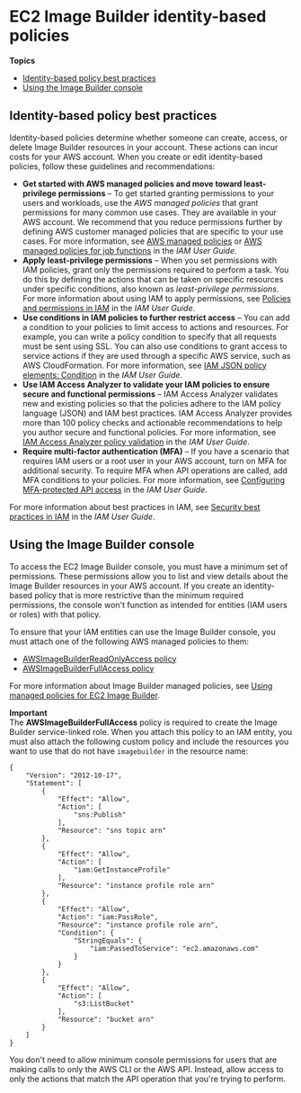 # EC2 Image Builder identity\-based policies<a name="security-iam-identity-based-policies"></a>

**Topics**
+ [Identity\-based policy best practices](#security-iam-service-policy-best-practices)
+ [Using the Image Builder console](#sec-iam-id-based-policies-using-console)

## Identity\-based policy best practices<a name="security-iam-service-policy-best-practices"></a>

Identity\-based policies determine whether someone can create, access, or delete Image Builder resources in your account\. These actions can incur costs for your AWS account\. When you create or edit identity\-based policies, follow these guidelines and recommendations:
+ **Get started with AWS managed policies and move toward least\-privilege permissions** – To get started granting permissions to your users and workloads, use the *AWS managed policies* that grant permissions for many common use cases\. They are available in your AWS account\. We recommend that you reduce permissions further by defining AWS customer managed policies that are specific to your use cases\. For more information, see [AWS managed policies](https://docs.aws.amazon.com/IAM/latest/UserGuide/access_policies_managed-vs-inline.html#aws-managed-policies) or [AWS managed policies for job functions](https://docs.aws.amazon.com/IAM/latest/UserGuide/access_policies_job-functions.html) in the *IAM User Guide*\.
+ **Apply least\-privilege permissions** – When you set permissions with IAM policies, grant only the permissions required to perform a task\. You do this by defining the actions that can be taken on specific resources under specific conditions, also known as *least\-privilege permissions*\. For more information about using IAM to apply permissions, see [ Policies and permissions in IAM](https://docs.aws.amazon.com/IAM/latest/UserGuide/access_policies.html) in the *IAM User Guide*\.
+ **Use conditions in IAM policies to further restrict access** – You can add a condition to your policies to limit access to actions and resources\. For example, you can write a policy condition to specify that all requests must be sent using SSL\. You can also use conditions to grant access to service actions if they are used through a specific AWS service, such as AWS CloudFormation\. For more information, see [ IAM JSON policy elements: Condition](https://docs.aws.amazon.com/IAM/latest/UserGuide/reference_policies_elements_condition.html) in the *IAM User Guide*\.
+ **Use IAM Access Analyzer to validate your IAM policies to ensure secure and functional permissions** – IAM Access Analyzer validates new and existing policies so that the policies adhere to the IAM policy language \(JSON\) and IAM best practices\. IAM Access Analyzer provides more than 100 policy checks and actionable recommendations to help you author secure and functional policies\. For more information, see [IAM Access Analyzer policy validation](https://docs.aws.amazon.com/IAM/latest/UserGuide/access-analyzer-policy-validation.html) in the *IAM User Guide*\.
+ **Require multi\-factor authentication \(MFA\)** – If you have a scenario that requires IAM users or a root user in your AWS account, turn on MFA for additional security\. To require MFA when API operations are called, add MFA conditions to your policies\. For more information, see [ Configuring MFA\-protected API access](https://docs.aws.amazon.com/IAM/latest/UserGuide/id_credentials_mfa_configure-api-require.html) in the *IAM User Guide*\.

For more information about best practices in IAM, see [Security best practices in IAM](https://docs.aws.amazon.com/IAM/latest/UserGuide/best-practices.html) in the *IAM User Guide*\.

## Using the Image Builder console<a name="sec-iam-id-based-policies-using-console"></a>

To access the EC2 Image Builder console, you must have a minimum set of permissions\. These permissions allow you to list and view details about the Image Builder resources in your AWS account\. If you create an identity\-based policy that is more restrictive than the minimum required permissions, the console won't function as intended for entities \(IAM users or roles\) with that policy\.

To ensure that your IAM entities can use the Image Builder console, you must attach one of the following AWS managed policies to them:
+ [AWSImageBuilderReadOnlyAccess policy](security-iam-awsmanpol.md#sec-iam-manpol-AWSImageBuilderReadOnlyAccess)
+ [AWSImageBuilderFullAccess policy](security-iam-awsmanpol.md#sec-iam-manpol-AWSImageBuilderFullAccess)

For more information about Image Builder managed policies, see [Using managed policies for EC2 Image Builder](security-iam-awsmanpol.md)\.

**Important**  
The **AWSImageBuilderFullAccess** policy is required to create the Image Builder service\-linked role\. When you attach this policy to an IAM entity, you must also attach the following custom policy and include the resources you want to use that do not have `imagebuilder` in the resource name:

```
{
    "Version": "2012-10-17",
    "Statement": [
        {
            "Effect": "Allow",
            "Action": [
                "sns:Publish"
            ],
            "Resource": "sns topic arn"
        },
        {
            "Effect": "Allow",
            "Action": [
                "iam:GetInstanceProfile"
            ],
            "Resource": "instance profile role arn"
        },
        {
            "Effect": "Allow",
            "Action": "iam:PassRole",
            "Resource": "instance profile role arn",
            "Condition": {
                "StringEquals": {
                    "iam:PassedToService": "ec2.amazonaws.com"
                }
            }
        },
        {
            "Effect": "Allow",
            "Action": [
                "s3:ListBucket"
            ],
            "Resource": "bucket arn"
        }
    ]
}
```

You don't need to allow minimum console permissions for users that are making calls to only the AWS CLI or the AWS API\. Instead, allow access to only the actions that match the API operation that you're trying to perform\.